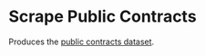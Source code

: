 # Scrape Public Contracts

Produces the [public contracts dataset](../datasets/public-contracts.md).
